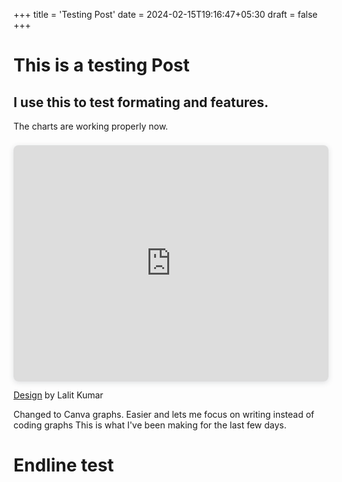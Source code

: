 +++
title = 'Testing Post'
date = 2024-02-15T19:16:47+05:30
draft = false
+++

# This is a testing Post
## I use this to test formating and features.

The charts are working properly now.

<div style="position: relative; width: 100%; height: 0; padding-top: 75.0000%;
 padding-bottom: 0; box-shadow: 0 2px 8px 0 rgba(63,69,81,0.16); margin-top: 1.6em; margin-bottom: 0.9em; overflow: hidden;
 border-radius: 8px; will-change: transform;">
  <iframe loading="lazy" style="position: absolute; width: 100%; height: 100%; top: 0; left: 0; border: none; padding: 0;margin: 0;"
    src="https:&#x2F;&#x2F;www.canva.com&#x2F;design&#x2F;DAF_lp5qjwg&#x2F;15wXTGJt0amOsNGgAzkwoQ&#x2F;view?embed" allowfullscreen="allowfullscreen" allow="fullscreen">
  </iframe>
</div>
<a href="https:&#x2F;&#x2F;www.canva.com&#x2F;design&#x2F;DAF_lp5qjwg&#x2F;15wXTGJt0amOsNGgAzkwoQ&#x2F;view?utm_content=DAF_lp5qjwg&amp;utm_campaign=designshare&amp;utm_medium=embeds&amp;utm_source=link" target="_blank" rel="noopener">Design</a> by Lalit Kumar

Changed to Canva graphs. Easier and lets me focus on writing instead of coding graphs
This is what I've been making for the last few days.
# Endline test